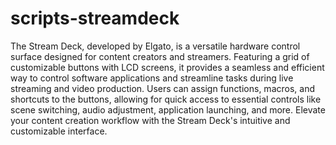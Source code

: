 # scripts-streamdeck

The Stream Deck, developed by Elgato, is a versatile hardware control surface designed for content creators and streamers. Featuring a grid of customizable buttons with LCD screens, it provides a seamless and efficient way to control software applications and streamline tasks during live streaming and video production. Users can assign functions, macros, and shortcuts to the buttons, allowing for quick access to essential controls like scene switching, audio adjustment, application launching, and more. Elevate your content creation workflow with the Stream Deck's intuitive and customizable interface.